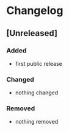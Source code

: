 # Changelog

## [Unreleased]

### Added

- first public release

### Changed

- nothing changed

### Removed

- nothing removed
